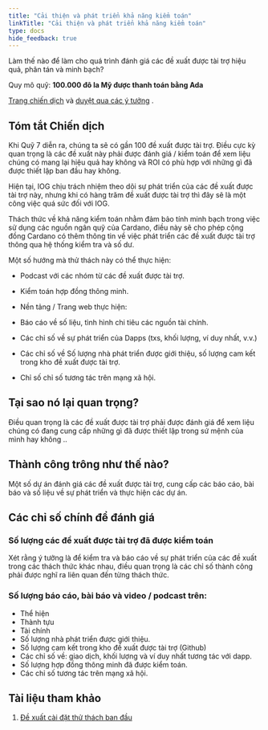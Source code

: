 ```yaml
---
title: "Cải thiện và phát triển khả năng kiểm toán"
linkTitle: "Cải thiện và phát triển khả năng kiểm toán"
type: docs
hide_feedback: true
---
```


Làm thế nào để làm cho quá trình đánh giá các đề xuất được tài trợ hiệu quả, phân tán và minh bạch?

Quy mô quỹ: **100.000 đô la Mỹ được thanh toán bằng Ada**

[Trang chiến dịch](https://cardano.ideascale.com/a/campaign-home/26119) và [duyệt qua các ý tưởng](https://cardano.ideascale.com/a/ideas/top/campaign-filter/byids/campaigns/26119/stage/unspecified) .

## Tóm tắt Chiến dịch

Khi Quỹ 7 diễn ra, chúng ta sẽ có gần 100 đề xuất được tài trợ. Điều cực kỳ quan trọng là các đề xuất này phải được đánh giá / kiểm toán để xem liệu chúng có mang lại hiệu quả hay không và ROI có phù hợp với những gì đã được thiết lập ban đầu hay không.

Hiện tại, IOG chịu trách nhiệm theo dõi sự phát triển của các đề xuất được tài trợ này, nhưng khi có hàng trăm đề xuất được tài trợ thì đây sẽ là một công việc quá sức đối với IOG.

Thách thức về khả năng kiểm toán nhằm đảm bảo tính minh bạch trong việc sử dụng các nguồn ngân quỹ của Cardano, điều này sẽ cho phép cộng đồng Cardano có thêm thông tin về việc phát triển các đề xuất được tài trợ thông qua hệ thống kiểm tra và số dư.

Một số hướng mà thử thách này có thể thực hiện:

- Podcast với các nhóm từ các đề xuất được tài trợ.

- Kiểm toán hợp đồng thông minh.

- Nền tảng / Trang web thực hiện:

- Báo cáo về số liệu, tình hình chi tiêu các nguồn tài chính.

- Các chỉ số về sự phát triển của Dapps (txs, khối lượng, ví duy nhất, v.v.)

- Các chỉ số về Số lượng nhà phát triển được giới thiệu, số lượng cam kết trong kho đề xuất được tài trợ.

- Chỉ số chỉ số tương tác trên mạng xã hội.

## Tại sao nó lại quan trọng?

Điều quan trọng là các đề xuất được tài trợ phải được đánh giá để xem liệu chúng có đang cung cấp những gì đã được thiết lập trong sứ mệnh của mình hay không ..

## Thành công trông như thế nào?

Một số dự án đánh giá các đề xuất được tài trợ, cung cấp các báo cáo, bài báo và số liệu về sự phát triển và thực hiện các dự án.

## Các chỉ số chính để đánh giá

### Số lượng các đề xuất được tài trợ đã được kiểm toán

Xét rằng ý tưởng là để kiểm tra và báo cáo về sự phát triển của các đề xuất trong các thách thức khác nhau, điều quan trọng là các chỉ số thành công phải được nghĩ ra liên quan đến từng thách thức.

### Số lượng báo cáo, bài báo và video / podcast trên:

- Thể hiện
- Thành tựu
- Tài chính
- Số lượng nhà phát triển được giới thiệu.
- Số lượng cam kết trong kho đề xuất được tài trợ (Github)
- Các chỉ số về: giao dịch, khối lượng và ví duy nhất tương tác với dapp.
- Số lượng hợp đồng thông minh đã được kiểm toán.
- Các chỉ số tương tác trên mạng xã hội.

## Tài liệu tham khảo

1. [Đề xuất cài đặt thử thách ban đầu](https://cardano.ideascale.com/a/ideas/top/campaign-filter/byids/campaigns/25946/stage/unspecified)
